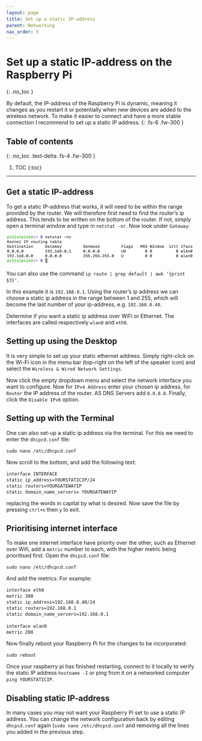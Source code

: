 ```yaml
---
layout: page
title: Set up a static IP-address
parent: Networking
nav_order: 5
---
```


# Set up a static IP-address on the Raspberry Pi
{: .no_toc }

By default, the IP-address of the Raspberry Pi is dynamic, meaning it changes as you restart it or potentially when new devices are added to the wireless network. To make it easier to connect and have a more stable connection I recommend to set up a static IP address.
{: .fs-6 .fw-300 }

## Table of contents
{: .no_toc .text-delta .fs-4 .fw-300 }

1. TOC
{:toc}
---

## Get a static IP-address
To get a static IP-address that works, it will need to be within the range provided by the router. We will therefore first need to find the router’s ip address. This tends to be written on the bottom of the router. If not, simply open a terminal window and type in `netstat -nr`.  Now look under `Gateway`:

[![internet gateway](/assets/images/internet-gateway.png?style=centerimgmed)](/assets/images/internet-gateway.png)

You can also use the command `ip route | grep default | awk '{print $3}'`.

In this example it is `192.168.0.1`. Using the router’s ip address we can choose a static ip address in the range between 1 and 255, which will become the last number of your ip-address, e.g. `192.168.0.40`.

Determine if you want a static ip address over WiFi or Ethernet. The interfaces are called respectively `wlan0` and `eth0`.

## Setting up using the Desktop
It is very simple to set up your static ethernet address. Simply right-click on the Wi-Fi icon in the menu bar (top-right on the left of the speaker icon) and select the `Wireless & Wired Network Settings`.

Now click the empty dropdown menu and select the network interface you want to configure. Now for `IPv4 Address` enter your chosen ip address, for `Router` the IP address of the router. AS DNS Servers add `8.8.8.8`. Finally, click the `Disable IPv6` option.

## Setting up with the Terminal
One can also set-up a static ip address via the terminal. For this we need to enter the `dhcpcd.conf` file:

```
sudo nano /etc/dhcpcd.conf
```

Now scroll to the bottom, and add the following text:

```
interface INTERFACE
static ip_address=YOURSTATICIP/24
static routers=YOURGATEWAYIP
static domain_name_servers= YOURGATEWAYIP
```

replacing the words in capital by what is desired. Now save the file by pressing `ctrl+x` then `y` to exit.

## Prioritising internet interface

To make one internet interface have priority over the other, such as Ethernet over Wifi, add a `metric` number to each, with the higher metric being prioritised first. Open the `dhcpcd.conf` file:

```
sudo nano /etc/dhcpcd.conf
```

And add the metrics. For example:

```
interface eth0
metric 300
static ip_address=192.168.0.40/24
static routers=192.168.0.1
static domain_name_servers=192.168.0.1

interface wlan0
metric 200
```

Now finally reboot your Raspberry Pi for the changes to be incorporated:

```
sudo reboot
```

Once your raspberry pi has finished restarting, connect to it locally to verify the static IP address `hostname -I` or ping from it on a networked computer `ping YOURSTATICIP`.

## Disabling static IP-address
In many cases you may not want your Raspberry Pi set to use a static IP address. You can change the network configuration back by editing `dhcpcd.conf` again (`sudo nano /etc/dhcpcd.conf` and removing all the lines you added in the previous step.
